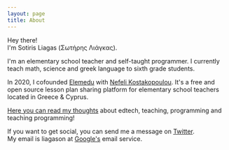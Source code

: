 ```yaml
---
layout: page
title: About
---
```


Hey there!  
I'm Sotiris Liagas (Σωτήρης Λιάγκας).

I'm an elementary school teacher and self-taught programmer. I currently teach math, science and greek language to sixth grade students.

In 2020, I cofounded [Elemedu](https://elemedu.com) with [Nefeli Kostakopoulou](https://nefeli.dev). It's a free and open source lesson plan sharing platform for elementary school teachers located in Greece & Cyprus.

[Here you can read my thoughts](https://liagason.com) about edtech, teaching, programming and teaching programming!

If you want to get social, you can send me a message on [Twitter](https://twitter.com/liagason).  
My email is liagason at [Google's](https://gmail.com) email service.
